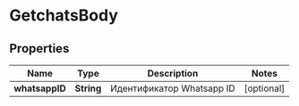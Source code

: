 # GetchatsBody

## Properties
Name | Type | Description | Notes
------------ | ------------- | ------------- | -------------
**whatsappID** | **String** | Идентификатор Whatsapp ID |  [optional]
